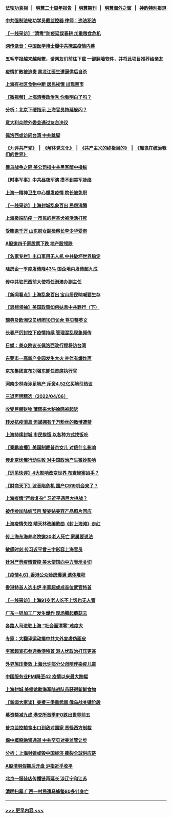 #### [法轮功真相](https://github.com/gfw-breaker/truth/blob/master/README.md?t=0) &nbsp;&nbsp;|&nbsp;&nbsp; [明慧二十周年报告](https://github.com/gfw-breaker/mh-reports/blob/master/README.md?t=0) &nbsp;&nbsp;|&nbsp;&nbsp;[明慧期刊](https://github.com/gfw-breaker/mh-qikan) &nbsp;&nbsp;|&nbsp;&nbsp; [明慧海外之窗](https://github.com/gfw-breaker/mh-news/blob/master/README.md?t=0) &nbsp;&nbsp;|&nbsp;&nbsp; [神韵特别报道](https://github.com/gfw-breaker/mh-news/blob/master/shenyun.md?t=0)
#### [中共强制法轮功学员戴监控器 律师：违法犯法](../pages/nsc413/n13699665.md?t=04080301) 
#### [【一线采访】“清零”防疫延误春耕 加重粮食危机](../pages/nsc413/n13702178.md?t=04080301) 
#### [网传录音：中国医学博士爆中共掩盖疫情内幕](../pages/nsc413/n13700374.md?t=04080301) 
#### 五毛举报越来越频繁，请网友们前往下载 [一键翻墙软件](https://github.com/gfw-breaker/ssr-accounts)，并将此项目推荐给亲友
#### [疫情扩散被追责 黑龙江医生遭逼供后自杀](../pages/nsc413/n13702440.md?t=04080301) 
#### [上海有社区食物中断 居民挨饿 出现黑市](../pages/nsc413/n13702546.md?t=04080301) 
#### [【微视频】上海清零政治秀 你看明白了吗？](../pages/nsc413/n13702447.md?t=04080301) 
#### [分析：北京下硬指示 上海官员拖延躲闪？](../pages/nsc413/n13701515.md?t=04080301) 
#### [意大利众院外委会通过友台决议](../pages/nsc413/n13702123.md?t=04080301) 
#### [佩洛西或访问台湾 中共跳脚](../pages/nsc413/n13702282.md?t=04080301) 
#### [《九评共产党》](https://github.com/begood0513/9ping.md/blob/master/README.md) &nbsp;|&nbsp; [《解体党文化》](../../../../jtdwh.md/blob/master/README.md)  &nbsp;|&nbsp; [《共产主义的终极目的》](../../../../gczydzjmd.md/blob/master/README.md) &nbsp;|&nbsp; [《魔鬼在统治我们的世界》](../../../../mgztzwmdsj.md/blob/master/README.md) 
#### [俄乌战争之际 美公司指中共黑客暗中操纵](../pages/nsc413/n13702036.md?t=04080301) 
#### [【时事军事】中共昼夜军演 摸不到美军脉络](../pages/nsc413/n13700402.md?t=04080301) 
#### [上海一精神卫生中心爆发疫情 院长被免职](../pages/nsc413/n13702091.md?t=04080301) 
#### [【一线采访】上海封城乱象百出 民怨沸腾](../pages/nsc413/n13701679.md?t=04080301) 
#### [上海极端防疫 一市民的柯基犬被活活打死](../pages/nsc413/n13701878.md?t=04080301) 
#### [受贿逾千万 山东前女副检察长李少华受审](../pages/nsc413/n13701917.md?t=04080301) 
#### [A股逾四千家股票下跌 地产股领跌](../pages/nsc413/n13701735.md?t=04080301) 
#### [【名家专栏】出口军用无人机 中共破坏世界稳定](../pages/nsc413/n13699664.md?t=04080301) 
#### [陆房企一季度发债降43% 国企境内发债超九成](../pages/nsc413/n13701051.md?t=04080301) 
#### [传中共驻巴西前大使将任港澳办副主任](../pages/nsc413/n13701265.md?t=04080301) 
#### [【新闻看点】上海乱象百出 宝山居民呐喊要生存](../pages/nsc413/n13700454.md?t=04080301) 
#### [【思想领袖】美国政策如何姑息中共罪行（下）](../pages/nsc413/n13681370.md?t=04080301) 
#### [瑞典及欧洲议员组团10日访台 将见蔡英文](../pages/nsc413/n13701323.md?t=04080301) 
#### [长春严厉封控下疫情持续 管理混乱现象频传](../pages/nsc413/n13701095.md?t=04080301) 
#### [日媒：美众院议长佩洛西改行程将访台湾](../pages/nsc413/n13701040.md?t=04080301) 
#### [东莞市一高新产业园发生大火 并伴有爆炸声](../pages/nsc413/n13701084.md?t=04080301) 
#### [京东集团宣布刘强东卸任首席执行官](../pages/nsc413/n13700924.md?t=04080301) 
#### [河南少林寺涉足地产 斥资4.52亿买地引热议](../pages/nsc413/n13700765.md?t=04080301) 
#### [三退声明精选（2022/04/06）](../pages/nsc413/n13701049.md?t=04080301) 
#### [收受巨额财物 薄熙来大秘徐鸣被起诉](../pages/nsc413/n13700988.md?t=04080301) 
#### [转发抗疫消息 但斌拥有千万粉丝的微博遭禁](../pages/nsc413/n13700009.md?t=04080301) 
#### [上海持续封城 市民挨饿 以各种方式找饭吃](../pages/nsc413/n13700493.md?t=04080301) 
#### [【秦鹏直播】美国制裁普京女儿 对俄什么影响](../pages/nsc413/n13700570.md?t=04080301) 
#### [传北京忧俄行动失败 对中国政治产生微妙影响](../pages/nsc413/n13700599.md?t=04080301) 
#### [【远见快评】4大影响改变世界 布查惨案凶手？](../pages/nsc413/n13700549.md?t=04080301) 
#### [【财商天下】波音陷危机 国产C919机会来了？](../pages/nsc413/n13700383.md?t=04080301) 
#### [上海疫情“严峻复杂” 习近平遇巨大挑战？](../pages/nsc413/n13700111.md?t=04080301) 
#### [被传参加陆综节目 黎姿贴美容产品照片回应](../pages/nsc413/n13700350.md?t=04080301) 
#### [上海疫情失控 晴天林改编歌曲《封上海滩》走红](../pages/nsc413/n13700269.md?t=04080301) 
#### [传上海东海养老院逾20老人死亡 家属要说法](../pages/nsc413/n13700306.md?t=04080301) 
#### [敏感时刻 传习近平曾三字形容上海官员](../pages/nsc413/n13698972.md?t=04080301) 
#### [针对严苛疫情管控 美大使馆向中方表示关切](../pages/nsc413/n13700293.md?t=04080301) 
#### [【疫情4.6】香港公众殓房爆满 遗体堆积](../pages/nsc413/n13698701.md?t=04080301) 
#### [香港特首人选出炉 李家超或成首位武官特首](../pages/nsc413/n13700296.md?t=04080301) 
#### [【一线采访】上海91岁老人吃不上饭也无人管](../pages/nsc413/n13699874.md?t=04080301) 
#### [广东一铝加工厂发生爆炸 现场腾起蘑菇云](../pages/nsc413/n13700185.md?t=04080301) 
#### [各路人马进驻上海 “社会面清零”难度大](../pages/nsc413/n13700145.md?t=04080301) 
#### [专家：大翻译运动揭中共大外宣虚伪画皮](../pages/nsc413/n13699999.md?t=04080301) 
#### [李家超宣布参选香港特首 港人忧政治打压更甚](../pages/nsc413/n13700032.md?t=04080301) 
#### [外界施压奏效 上海允许部分父母陪伴染疫儿童](../pages/nsc413/n13700073.md?t=04080301) 
#### [中国服务业PMI降至42 疫情以来最大跌幅](../pages/nsc413/n13699890.md?t=04080301) 
#### [上海封城 美领馆助海军陆战队员获得新鲜食物](../pages/nsc413/n13700041.md?t=04080301) 
#### [【新闻大家谈】美援三类重武器 俄乌战关键阶段](../pages/nsc413/n13698461.md?t=04080301) 
#### [募资额减九成 港交所首季IPO跌出世界前五](../pages/nsc413/n13699964.md?t=04080301) 
#### [普京监控粮食出口到敌对国家 责怪西方制裁](../pages/nsc413/n13699744.md?t=04080301) 
#### [保中概股融资通道 中共罕见对美监管让步](../pages/nsc413/n13698457.md?t=04080301) 
#### [分析：上海封锁或毁中国经济 撕裂全球供应链](../pages/nsc413/n13699521.md?t=04080301) 
#### [A股清明假期后开盘 沪指近乎收平](../pages/nsc413/n13699304.md?t=04080301) 
#### [北京一服装店传播链再延长 涉辽宁和江苏](../pages/nsc413/n13699460.md?t=04080301) 
#### [清明扫墓 广西一村民遭马蜂螫80多针身亡](../pages/nsc413/n13699359.md?t=04080301) 

----
#### [ >>> 更早内容 <<< ](../indexes/nsc413-earlier.md)

